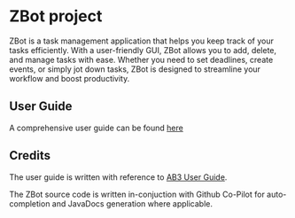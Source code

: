 # ZBot project

ZBot is a task management application that helps you keep track of your tasks efficiently. With a user-friendly GUI, ZBot allows you to add, delete, and manage tasks with ease. Whether you need to set deadlines, create events, or simply jot down tasks, ZBot is designed to streamline your workflow and boost productivity.

## User Guide

A comprehensive user guide can be found [here](https://liauzhanyi.github.io/ip/)

## Credits

The user guide is written with reference to [AB3 User Guide](https://se-education.org/addressbook-level3/UserGuide.html).

The ZBot source code is written in-conjuction with Github Co-Pilot for auto-completion and JavaDocs generation where applicable.
